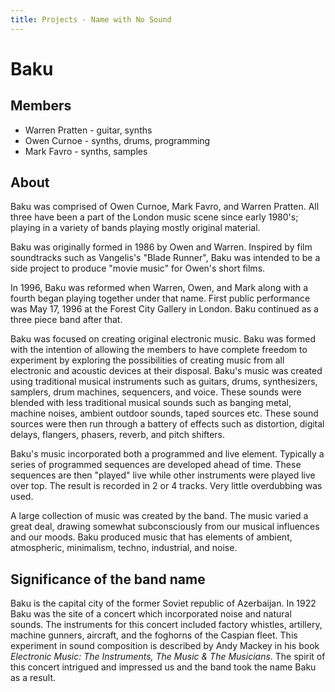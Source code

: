 ```yaml
---
title: Projects - Name with No Sound
---
```


# Baku

## Members

* Warren Pratten - guitar, synths
* Owen Curnoe - synths, drums, programming
* Mark Favro - synths, samples

## About
Baku was comprised of Owen Curnoe, Mark Favro, and Warren Pratten. All three have been a part of the London music scene since early 1980's; playing in a variety of bands playing mostly original material.

Baku was originally formed in 1986 by Owen and Warren. Inspired by film soundtracks such as Vangelis's "Blade Runner", Baku was intended to be a side project to produce "movie music" for Owen's short films.

In 1996, Baku was reformed when Warren, Owen, and Mark along with a fourth began playing together under that name. First public performance was May 17, 1996 at the Forest City Gallery in London. Baku continued as a three piece band after that.

Baku was focused on creating original electronic music. Baku was formed with the intention of allowing the members to have complete freedom to experiment by exploring the possibilities of creating music from all electronic and acoustic devices at their disposal. Baku's music was created using traditional musical instruments such as guitars, drums, synthesizers, samplers, drum machines, sequencers, and voice. These sounds were blended with less traditional musical sounds such as banging metal, machine noises, ambient outdoor sounds, taped sources etc. These sound sources were then run through a battery of effects such as distortion, digital delays, flangers, phasers, reverb, and pitch shifters.

Baku's music incorporated both a programmed and live element. Typically a series of programmed sequences are developed ahead of time. These sequences are then "played" live while other instruments were played live over top. The result is recorded in 2 or 4 tracks. Very little overdubbing was used.

A large collection of music was created by the band. The music  varied a great deal, drawing somewhat subconsciously from our musical influences and our moods. Baku produced music that has elements of ambient, atmospheric, minimalism, techno, industrial, and noise.

## Significance of the band name

Baku is the capital city of the former Soviet republic of Azerbaijan. In 1922 Baku was the site of a concert which incorporated noise and natural sounds. The instruments for this concert included factory whistles, artillery, machine gunners, aircraft, and the foghorns of the Caspian fleet.  This experiment in sound composition is described by Andy Mackey in his book _Electronic Music: The Instruments, The Music & The Musicians_.  The spirit of this concert intrigued and impressed us and the band took the name Baku as a result.